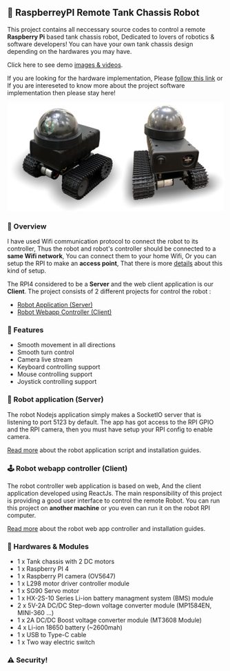 ## :triangular_flag_on_post: RaspberreyPI Remote Tank Chassis Robot 
This project contains all neccessary source codes to control a 
remote **Raspberry Pi** based tank chassis robot, Dedicated to lovers of robotics & software developers!
You can have your own tank chassis design depending on 
the hardwares you may have.

Click here to see demo [images & videos](/docs/demo.md).

If you are looking for the hardware implementation, Please 
[follow this link](/docs/hardware.md) or If you are intereseted 
to know more about the project software implementation then please stay here!  

![My Robot Design](/docs/github-overview.jpg)  

### :eyes: Overview
I have used Wifi communication protocol to connect the robot to its controller,
Thus the robot and robot's controller should be 
connected to a **same Wifi network**, You can connect them to your home Wifi, Or you can setup the RPI to make an 
**access point**, That there is more [details](https://github.com/RaspberryConnect/AutoHotspot-Installer) 
about this kind of setup.

The RPI4 considered to be a **Server** and the web client application is 
our **Client**. The project consists of 2 different projects for control the robot :
- [Robot Application (Server)](#robot-application-(server))  
- [Robot Webapp Controller (Client)](#robot-webapp-controller-(client))    

<!-- ### Usecases
- Spy others activity
-  -->

### :muscle: Features
- Smooth movement in all directions
- Smooth turn control
- Camera live stream
- Keyboard controlling support 
- Mouse controlling support 
- Joystick controlling support 


### :robot:	Robot application (Server)
The robot Nodejs application
simply makes a SocketIO server that is listening to port 5123 
by default. The app has got access to the RPI GPIO and the RPI 
camera, then you must have setup your RPI config to enable camera.

[Read more](/robot-node-server/Readme.md) about the robot application script and installation guides.

### :joystick: Robot webapp controller (Client)
The robot controller web application is based on web, And the 
client application developed using ReactJs. The main responsibility 
of this project is providing a good user interface to control the remote Robot.
You can run this project on **another machine** or you even can run it on the 
robot RPI computer.

[Read more](/robot-web-control/Readme.md) about the robot web app controller and installation guides.

### :electric_plug:	 Hardwares & Modules
- 1 x Tank chassis with 2 DC motors 
- 1 x Raspberry PI 4
- 1 x Raspberry PI camera (OV5647)
- 1 x L298 motor driver controller module
- 1 x SG90 Servo motor
- 1 x HX-2S-10 Series Li-ion battery managment system (BMS) module
- 2 x 5V-2A DC/DC Step-down voltage converter module (MP1584EN, MINI-360 ...)
- 1 x 2A DC/DC Boost voltage converter module (MT3608 Module)
- 4 x Li-ion 18650 battery (~2600mah)
- 1 x USB to Type-C cable
- 1 x Two way electric switch 


### :warning: Security!